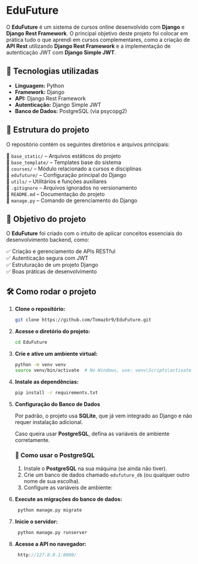 # EduFuture  

O **EduFuture** é um sistema de cursos online desenvolvido com **Django** e **Django Rest Framework**. O principal objetivo deste projeto foi colocar em prática tudo o que aprendi em cursos complementares, como a criação de **API Rest** utilizando **Django Rest Framework** e a implementação de autenticação JWT com **Django Simple JWT**.  

## 🚀 Tecnologias utilizadas  

- **Linguagem:** Python  
- **Framework:** Django  
- **API:** Django Rest Framework  
- **Autenticação:** Django Simple JWT  
- **Banco de Dados:** PostgreSQL (via psycopg2)  

## 📂 Estrutura do projeto  

O repositório contém os seguintes diretórios e arquivos principais:  

📁 `base_static/` – Arquivos estáticos do projeto  
📁 `base_template/` – Templates base do sistema  
📁 `courses/` – Módulo relacionado a cursos e disciplinas  
📁 `edufuture/` – Configuração principal do Django  
📁 `utils/` – Utilitários e funções auxiliares  
📄 `.gitignore` – Arquivos ignorados no versionamento  
📄 `README.md` – Documentação do projeto  
📄 `manage.py` – Comando de gerenciamento do Django  

## 🎯 Objetivo do projeto  

O **EduFuture** foi criado com o intuito de aplicar conceitos essenciais do desenvolvimento backend, como:  

✅ Criação e gerenciamento de APIs RESTful  
✅ Autenticação segura com JWT  
✅ Estruturação de um projeto Django  
✅ Boas práticas de desenvolvimento  

## 🛠️ Como rodar o projeto  

1. **Clone o repositório:**  
    ```bash
    git clone https://github.com/Tomazbr9/EduFuture.git

2. **Acesse o diretório do projeto:**
    ```bash
    cd EduFuture
3. **Crie e ative um ambiente virtual:**
    ``` bash
    python -m venv venv
    source venv/bin/activate  # No Windows, use: venv\Scripts\activate

4. **Instale as dependências:**
    ```bash
    pip install -r requirements.txt

5. **Configuração do Banco de Dados**  

    Por padrão, o projeto usa **SQLite**, que já vem integrado ao Django e não requer instalação adicional.  

    Caso queira usar **PostgreSQL**, defina as variáveis de ambiente corretamente.  

    ### 🔧 Como usar o PostgreSQL  

    1. Instale o **PostgreSQL** na sua máquina (se ainda não tiver).  
    2. Crie um banco de dados chamado `edufuture_db` (ou qualquer outro nome de sua escolha).  
    3. Configure as variáveis de ambiente:  

6. **Execute as migrações do banco de dados:**
   ```bash
    python manage.py migrate
7. **Inicie o servidor:**
   ```bash
    python manage.py runserver

8. **Acesse a API no navegador:**
   ```cpp
    http://127.0.0.1:8000/